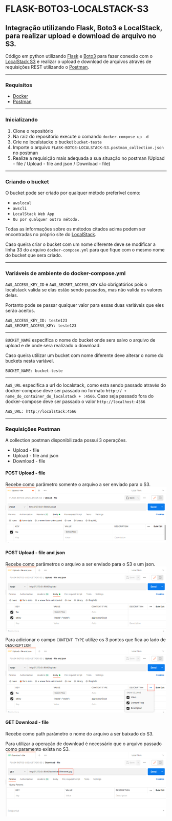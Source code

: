 # FLASK-BOTO3-LOCALSTACK-S3
## Integração utilizando Flask, Boto3 e LocalStack, para realizar upload e download de arquivo no S3.

Código em python utilizando [Flask](https://flask.palletsprojects.com/en/2.1.x/) e [Boto3](https://pypi.org/project/boto3/) para fazer conexão com o [LocalStack S3](https://localstack.cloud/) e realizar o upload e download de arquivos através de requisições REST utilizando o [Postman](https://www.postman.com/).

---
### **Requisitos**
- [Docker](https://www.docker.com/)
- [Postman](https://www.postman.com/)
---
### **Inicializando**
1. Clone o repositório
2. Na raiz do repositório execute o comando `docker-compose up -d`
3. Crie no localstacke o bucket `bucket-teste`
4. Importe o arquivo `FLASK-BOTO3-LOCALSTACK-S3.postman_collection.json` no postman
5. Realize a requisição mais adequada a sua situação no postman (Upload - file / Upload - file and json / Download - file)

---
### **Criando o bucket**
O bucket pode ser criado por qualquer método preferível como:
 - `awslocal`
 - `awscli`
 - `LocalStack Web App`
 - `Ou por qualquer outro método.`

Todas as informações sobre os métodos citados acima podem ser encontradas no próprio site do [LocalStack](https://localstack.cloud/).

Caso queira criar o bucket com um nome diferente deve se modificar a linha 33 do arquivo `docker-compose.yml` para que fique com o mesmo nome do bucket que sera criado.

---
### **Variáveis de ambiente do docker-compose.yml**
`AWS_ACCESS_KEY_ID` e `AWS_SECRET_ACCESS_KEY`  são obrigatórios pois o localstack valida se elas estão sendo passados, mas não valida os valores delas.

Portanto pode se passar qualquer valor para essas duas variáveis que eles serão aceitos. 
```
AWS_ACCESS_KEY_ID: teste123
AWS_SECRET_ACCESS_KEY: teste123
```
---

`BUCKET_NAME` especifica o nome do bucket onde sera salvo o arquivo de upload e de onde sera realizado o download.

Caso queira utilizar um bucket com nome diferente deve alterar o nome do buckets nesta variável.
```
BUCKET_NAME: bucket-teste
```
---
`AWS_URL` especifica a url do localstack, como esta sendo passado através do docker-compose deve ser passado no formato `http:// + nome_do_container_do_localstack + :4566`.
Caso seja passado fora do docker-compose deve ser passado o valor `http://localhost:4566`
```
AWS_URL: http://localstack:4566
```
---
### **Requisições Postman**
A collection postman disponibilizada possui 3 operações.
- Upload - file
- Upload - file and json
- Download - file

#### **POST Upload - file**
Recebe como parâmetro somente o arquivo a ser enviado para o S3.
![](./img/Postman-Upload-file.png)

#### **POST Upload - file and json**
Recebe como parâmetros o arquivo a ser enviado para o S3 e um json.
![](./img/Postman-Upload-file-and-json.png)

Para adicionar o campo `CONTENT TYPE` utilize os 3 pontos que fica ao lado de `DESCRIPTION`
![](./img/Postman-Upload-file-and-json2.png)

#### **GET Download - file**
Recebe como path parâmetro o nome do arquivo a ser baixado do S3.

Para utilizar a operação de download é necessário que o arquivo passado como paramento exista no S3.
![](./img/Postman-Download-file.png)
